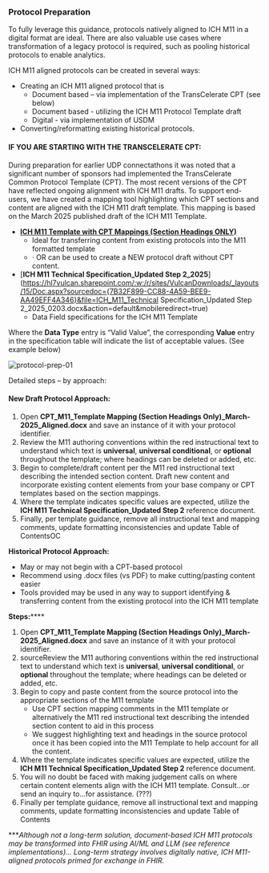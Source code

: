 ### Protocol Preparation

To fully leverage this guidance, protocols natively aligned to ICH M11 in a digital format are ideal. There are also valuable use cases where transformation of a legacy protocol is required, such as pooling historical protocols to enable analytics.

ICH M11 aligned protocols can be created in several ways: 

- Creating an ICH M11 aligned protocol that is
  - Document based – via implementation of the TransCelerate CPT (see below)
  - Document based - utilizing the ICH M11 Protocol Template draft
  - Digital - via implementation of USDM
- Converting/reformatting existing historical protocols.

#### IF YOU ARE STARTING WITH THE TRANSCELERATE CPT:

During preparation for earlier UDP connectathons it was noted that a significant number of sponsors had implemented the TransCelerate Common Protocol Template (CPT). The most recent versions of the CPT have reflected ongoing alignment with ICH M11 drafts. To support end-users, we have created a mapping tool highlighting which CPT sections and content are aligned with the ICH M11 draft template. This mapping is based on the March 2025 published draft of the ICH M11 Template.

- [**ICH      M11 Template with CPT Mappings (Section Headings ONLY)**](https://hl7vulcan.sharepoint.com/:w:/r/sites/VulcanDownloads/_layouts/15/Doc.aspx?sourcedoc={8478AC1A-070D-4152-B0DA-8235939E8CEA}&file=CPT_M11_Template_Mapping(SectionHeadingsOnly)_March-25_Aligned.docx&action=default&mobileredirect=true)
  - Ideal for transferring content      from existing protocols into the M11 formatted template
  - ·    OR can be used to create a NEW protocol draft without CPT content.
- [**ICH      M11 Technical Specification_Updated Step 2_2025**](https://hl7vulcan.sharepoint.com/:w:/r/sites/VulcanDownloads/_layouts/15/Doc.aspx?sourcedoc={7B32F899-CC88-4A59-BEE9-AA49EFF4A346}&file=ICH_M11_Technical Specification_Updated Step 2_2025_0203.docx&action=default&mobileredirect=true)
  - Data Field specifications for the      ICH M11 Template

Where the **Data Type** entry is “Valid Value”, the corresponding **Value** entry in the specification table will indicate the list of acceptable values. (See example below)

 ![protocol-prep-01](C:\Filing\UDP\IG_HL7\input\images\protocol-prep-01.png)

Detailed steps – by approach:

#### **New Draft Protocol Approach:**

1. Open **CPT_M11_Template Mapping     (Section Headings Only)_March-2025_Aligned.docx** and save an instance     of it with your protocol identifier.
2. Review the M11 authoring     conventions within the red instructional text to understand which text is **universal**,     **universal conditional**, or **optional** throughout the template;     where headings can be deleted or added, etc.
3. Begin to complete/draft content     per the M11 red instructional text describing the intended section content. Draft new content and incorporate existing content elements     from your base company or CPT templates based on the section mappings.
4. Where the template indicates     specific values are expected, utilize the **ICH M11 Technical     Specification_Updated Step 2** reference document.
5. Finally, per template guidance,     remove all instructional text and mapping comments, update formatting     inconsistencies and update Table of ContentsOC

 **Historical Protocol Approach:** 

- May or may not begin with a     CPT-based protocol
- Recommend using .docx files (vs     PDF) to make cutting/pasting content easier
- Tools provided may be used in any way     to support identifying & transferring content from the existing     protocol into the ICH M11 template

**Steps:******

1. Open **CPT_M11_Template Mapping     (Section Headings Only)_March-2025_Aligned.docx** and save an instance     of it with your protocol identifier.
2. sourceReview the M11 authoring     conventions within the red instructional text to understand which text is **universal**,     **universal conditional**, or **optional** throughout the template;     where headings can be deleted or added, etc.
3. Begin to copy and paste content     from the source protocol into the appropriate sections of the M11 template
   - Use CPT section mapping      comments in the M11 template or alternatively the M11 red instructional      text describing the intended section content to aid in this process
   - We suggest highlighting text      and headings in the source protocol once it has been copied into the M11      Template to help account for all the content.
4. Where     the template indicates specific values are expected, utilize the **ICH     M11 Technical Specification_Updated Step 2** reference document.
5. You will no doubt be faced with     making judgement calls on where certain content elements align with the     ICH M11 template.  Consult…or send     an inquiry to…for assistance. (???)
6. Finally per template guidance,     remove all instructional text and mapping comments, update formatting     inconsistencies and update Table of Contents

****Although not a long-term solution, document-based ICH M11 protocols may be transformed into FHIR using AI/ML and LLM (see reference implementations)… Long-term strategy involves digitally native, ICH M11-aligned protocols primed for exchange in FHIR.*
